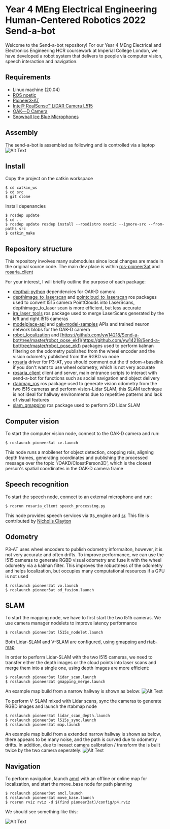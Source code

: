 # Year 4 MEng Electrical Engineering Human-Centered Robotics 2022 Send-a-bot

Welcome to the Send-a-bot repository! For our Year 4 MEng Electrical and Electronics Engineering HCR coursework at Imperial College London, we have developed a robot system that delivers to people via computer vision, speech interaction and navigation.

## Requirements

- Linux machine (20.04)
- [ROS noetic](http://wiki.ros.org/noetic)
- [Pioneer3-AT](https://www.generationrobots.com/media/Pioneer3AT-P3AT-RevA-datasheet.pdf)
- [Intel® RealSense™ LiDAR Camera L515](https://www.intelrealsense.com/lidar-camera-l515/)
- [OAK—D Camera](https://store.opencv.ai/products/oak-d)
- [Snowball Ice Blue Microphones](https://www.bluemic.com/en-gb/products/snowball/)

## Assembly

The send-a-bot is assembled as following and is controlled via a laptop
![Alt Text](https://github.com/yw14218/Send-a-bot/blob/master/doc/thumbnail_Image.jpg)

## Install
Copy the project on the catkin workspace

```
$ cd catkin_ws
$ cd src
$ git clone
```

Install depenancies

``` 
$ rosdep update
$ cd ..
$ rosdep update rosdep install --rosdistro noetic --ignore-src --from-paths src
$ catkin_make
```

## Repository structure
This repository involves many submodules since local changes are made in the original source code. The main dev place is within [ros-pioneer3at](https://github.com/yw14218/Send-a-bot/tree/master/ros-pioneer3at/launch) and [rosaria_client](https://github.com/yw14218/Send-a-bot/tree/master/rosaria_client/src)

For your interest, I will briefly outline the purpose of each package:
- [depthai-python](https://github.com/yw14218/Send-a-bot/tree/master/depthai-python) dependencies for OAK-D camera
- [depthimage_to_laserscan](https://github.com/yw14218/Send-a-bot/tree/master/depthimage_to_laserscan) and [pointcloud_to_laserscan](https://github.com/yw14218/Send-a-bot/tree/master/pointcloud_to_laserscan) ros packages used to convert l515 camera PointClouds into LaserScans, depthimage_to_laser scan is more efficient, but less accurate
- [ira_laser_tools](http://wiki.ros.org/ira_laser_tools) ros package used to merge LaserScans generated by the left and right l515 cameras
- [modelplace-api](https://github.com/yw14218/Send-a-bot/tree/master/modelplace-api) and [oak-model-samples](https://github.com/yw14218/Send-a-bot/tree/master/oak-model-samples) APIs and trained neuron network blobs for the OAK-D camera
- [robot_localization](http://docs.ros.org/en/melodic/api/robot_localization/html/index.html) and [https://github.com/yw14218/Send-a-bot/tree/master/robot_pose_ekf](https://github.com/yw14218/Send-a-bot/tree/master/robot_pose_ekf) packages used to perform kalman filtering on the odometry published from the wheel encoder and the vision odometry published from the RGBD vo node
- [rosaria](https://github.com/yw14218/Send-a-bot/tree/master/rosaria) driver for P3-AT, you should comment out the tf odom->baselink if you don't want to use wheel odometry, which is not very accurate
- [rosaria_client](https://github.com/yw14218/Send-a-bot/tree/master/rosaria_client) client and server, main entrance scripts to interact with send-a-bot for functions such as social navigation and object delivery
- [rtabmap_ros](https://github.com/yw14218/Send-a-bot/tree/master/rtabmap_ros) ros package used to generate vision odometry from the two l515 cameras and perform vision-Lidar SLAM, this SLAM technique is not ideal for hallway environments due to repetitive patterns and lack of visual features 
- [slam_gmapping](https://github.com/yw14218/Send-a-bot/tree/master/slam_gmapping) ros package used to perform 2D Lidar SLAM

## Computer vision

To start the computer vision node, connect to the OAK-D camera and run:
```
$ roslaunch pioneer3at cv.launch
```
This node runs a mobilenet for object detection, cropping rois, aligning depth frames, generating coordinates and publishing the processed message over the topic '/OAKD/CloestPerson3D', which is the closest person's spatial coordinates in the OAK-D camera frame

## Speech recognition

To start the speech node, connect to an external microphone and run:
```
$ rosrun rosaria_client speech_processing.py
```
This node provides speech services via tts_engine and [sr](https://pypi.org/project/SpeechRecognition/). This file is contributed by [Nicholls Clayton](https://github.com/yalcton)

## Odometry

P3-AT uses wheel encoders to publish odometry informaiton, however, it is not very accurate and often drifts. To improve performance, we can use the l515 cameras to generate RGBD visual odometry and fuse it with the wheel odometry via a kalman filter. This improves the robustness of the odometry and helps localization, but occupies many computational resources if a GPU is not used

```
$ roslaunch pioneer3at vo.launch
$ roslaunch pioneer3at od_fusion.launch
```

## SLAM

To start the mapping node, we have to first start the two l515 cameras. We use camera manager nodelets to improve latency performance
```
$ roslaunch pioneer3at l515s_nodelet.launch
```

Both Lidar-SLAM and V-SLAM are configured, using [gmapping](http://wiki.ros.org/gmapping) and [rtab-map](http://introlab.github.io/rtabmap/)

In order to perform Lidar-SLAM with the two l515 cameras, we need to transfer either the depth images or the cloud points into laser scans and merge them into a single one, using depth images are more efficient:
```
$ roslaunch pioneer3at lidar_scan.launch
$ roslaunch pioneer3at gmapping_merge.launch
```

An example map build from a narrow hallway is shown as below: 
![Alt Text](https://github.com/yw14218/Send-a-bot/blob/master/doc/8.png)

To perform V-SLAM mixed with Lidar scans, sync the cameras to generate RGBD images and launch the rtabmap node
```
$ roslaunch pioneer3at lidar_scan_depth.launch
$ roslaunch pioneer3at l515s_sync.launch
$ roslaunch pioneer3at map.launch

```

An example map build from a extended narrow hallway is shown as below, there appears to be many noise, and the path is curved due to odometry drifts. In addition, due to inexact camera calibration / transform the is built twice by the two camera seperately: 
![Alt Text](https://github.com/yw14218/Send-a-bot/blob/master/doc/12.png)

## Navigation

To perform navigation, launch [amcl](http://wiki.ros.org/amcl) with an offline or online map for localization, and start the move_base node for path planning

```
$ roslaunch pioneer3at amcl.launch
$ roslaunch pioneer3at move_base.launch
$ rosrun rviz rviz -d $(find pioneer3at)/config/p4.rviz
```

We should see something like this:

![Alt Text](https://github.com/yw14218/Send-a-bot/blob/master/doc/2.png)


